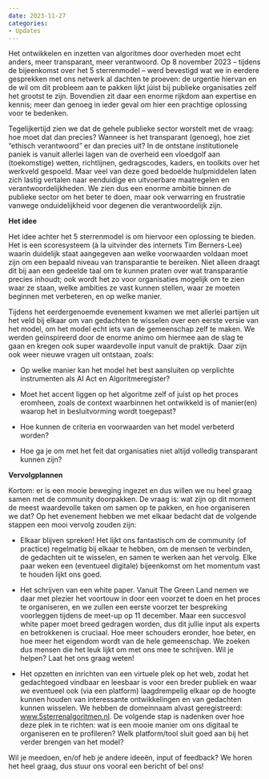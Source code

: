 ```yaml
---
date: 2023-11-27
categories:
- Updates
---
```


Het ontwikkelen en inzetten van algoritmes door overheden moet echt anders, meer transparant, meer verantwoord. Op 8 november 2023 – tijdens de bijeenkomst over het 5 sterrenmodel – werd bevestigd wat we in eerdere gesprekken met ons netwerk al dachten te proeven: de urgentie hiervan en de wil om dit probleem aan te pakken lijkt júist bij publieke organisaties zelf het grootst te zijn. Bovendien zit daar een enorme rijkdom aan expertise en kennis; meer dan genoeg in ieder geval om hier een prachtige oplossing voor te bedenken.

Tegelijkertijd zien we dat de gehele publieke sector worstelt met de vraag: hoe moet dat dan precies? Wanneer is het transparant (genoeg), hoe ziet “ethisch verantwoord” er dan precies uit? In de ontstane institutionele paniek is vanuit allerlei lagen van de overheid een vloedgolf aan (toekomstige) wetten, richtlijnen, gedragscodes, kaders, en toolkits over het werkveld gespoeld. Maar veel van deze goed bedoelde hulpmiddelen laten zich lastig vertalen naar eenduidige en uitvoerbare maatregelen en verantwoordelijkheden. We zien dus een enorme ambitie binnen de publieke sector om het beter te doen, maar ook verwarring en frustratie vanwege onduidelijkheid voor degenen die verantwoordelijk zijn.

**Het idee**

Het idee achter het 5 sterrenmodel is om hiervoor een oplossing te bieden. Het is een scoresysteem (à la uitvinder des internets Tim Berners-Lee) waarin duidelijk staat aangegeven aan welke voorwaarden voldaan moet zijn om een bepaald niveau van transparantie te bereiken. Niet alleen draagt dit bij aan een gedeelde taal om te kunnen praten over wat transparantie precies inhoudt; ook wordt het zo voor organisaties mogelijk om te zien waar ze staan, welke ambities ze vast kunnen stellen, waar ze moeten beginnen met verbeteren, en op welke manier.

Tijdens het eerdergenoemde evenement kwamen we met allerlei partijen uit het veld bij elkaar om van gedachten te wisselen over een eerste versie van het model, om het model echt iets van de gemeenschap zelf te maken. We werden geïnspireerd door de enorme animo om hiermee aan de slag te gaan en kregen ook super waardevolle input vanuit de praktijk. Daar zijn ook weer nieuwe vragen uit ontstaan, zoals:

- Op welke manier kan het model het best aansluiten op verplichte instrumenten als AI Act en Algoritmeregister?

- Moet het accent liggen op het algoritme zelf of juist op het proces eromheen, zoals de context waarbinnen het ontwikkeld is of manier(en) waarop het in besluitvorming wordt toegepast?

- Hoe kunnen de criteria en voorwaarden van het model verbeterd worden?

- Hoe ga je om met het feit dat organisaties niet altijd volledig transparant kunnen zijn?

**Vervolgplannen**

Kortom: er is een mooie beweging ingezet en dus willen we nu heel graag samen met de community doorpakken. De vraag is: wat zijn op dit moment de meest waardevolle taken om samen op te pakken, en hoe organiseren we dat? Op het evenement hebben we met elkaar bedacht dat de volgende stappen een mooi vervolg zouden zijn:

- Elkaar blijven spreken! Het lijkt ons fantastisch om de community (of practice) regelmatig bij elkaar te hebben, om de mensen te verbinden, de gedachten uit te wisselen, en samen te werken aan het vervolg. Elke paar weken een (eventueel digitale) bijeenkomst om het momentum vast te houden lijkt ons goed.

- Het schrijven van een white paper. Vanuit The Green Land nemen we daar met plezier het voortouw in door een voorzet te doen en het proces te organiseren, en we zullen een eerste voorzet ter bespreking voorleggen tijdens de meet-up op 11 december. Maar een succesvol white paper moet breed gedragen worden, dus dit jullie input als experts en betrokkenen is cruciaal. Hoe meer schouders eronder, hoe beter, en hoe meer het eigendom wordt van de hele gemeenschap. We zoeken dus mensen die het leuk lijkt om met ons mee te schrijven. Wil je helpen? Laat het ons graag weten!

- Het opzetten en inrichten van een virtuele plek op het web, zodat het gedachtegoed vindbaar en leesbaar is voor een breder publiek en waar we eventueel ook (via een platform) laagdrempelig elkaar op de hoogte kunnen houden van interessante ontwikkelingen en van gedachten kunnen wisselen. We hebben de domeinnaam alvast geregistreerd: www.5sterrenalgoritmen.nl. De volgende stap is nadenken over hoe deze plek in te richten: wat is een mooie manier om ons digitaal te organiseren en te profileren? Welk platform/tool sluit goed aan bij het verder brengen van het model?

Wil je meedoen, en/of heb je andere ideeën, input of feedback? We horen het heel graag, dus stuur ons vooral een bericht of bel ons!
